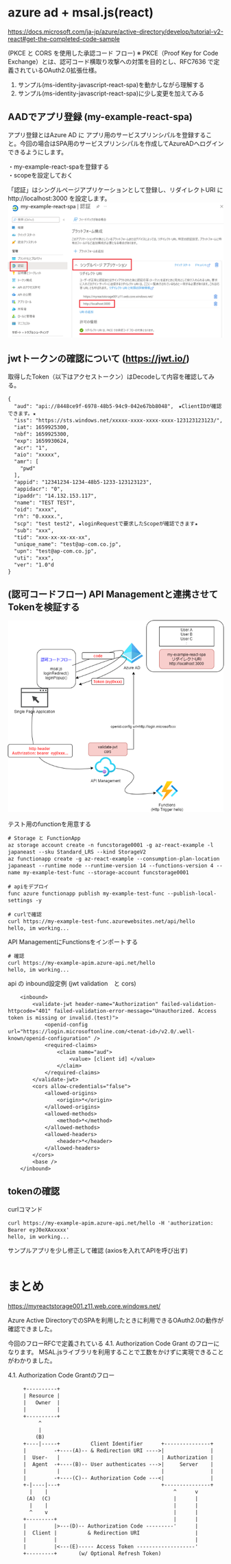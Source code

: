 # azure ad + msal.js(react)

https://docs.microsoft.com/ja-jp/azure/active-directory/develop/tutorial-v2-react#get-the-completed-code-sample

(PKCE と CORS を使用した承認コード フロー)
※ PKCE（Proof Key for Code Exchange）とは、認可コード横取り攻撃への対策を目的とし、RFC7636 で定義されているOAuth2.0拡張仕様。

1. サンプル(ms-identity-javascript-react-spa)を動かしながら理解する
2. サンプル(ms-identity-javascript-react-spa)に少し変更を加えてみる

## AADでアプリ登録 (my-example-react-spa)

アプリ登録とはAzure AD に アプリ用のサービスプリンシパルを登録すること。今回の場合はSPA用のサービスプリンシパルを作成してAzureADへログインできるようにします。

・my-example-react-spaを登録する  
・scopeを設定しておく

「認証」はシングルページアプリケーションとして登録し、リダイレクトURI に http://localhost:3000 を設定します。
　
![image](./006.PNG)

## jwtトークンの確認について (https://jwt.io/)

取得したToken（以下はアクセストークン）はDecodeして内容を確認してみる。
```
{
  "aud": "api://8448ce9f-6978-48b5-94c9-042e67bb8048",　★ClientIDが確認できます。★
  "iss": "https://sts.windows.net/xxxxx-xxxx-xxxx-xxxx-123123123123/",
  "iat": 1659925300,
  "nbf": 1659925300,
  "exp": 1659930624,
  "acr": "1",
  "aio": "xxxxx",
  "amr": [
    "pwd"
  ],
  "appid": "12341234-1234-48b5-1233-123123123",
  "appidacr": "0",
  "ipaddr": "14.132.153.117",
  "name": "TEST TEST",
  "oid": "xxxx",
  "rh": "0.xxxx.",
  "scp": "test test2", ★loginRequestで要求したScopeが確認できます★
  "sub": "xxx",
  "tid": "xxx-xx-xx-xx-xx",
  "unique_name": "test@ap-com.co.jp",
  "upn": "test@ap-com.co.jp",
  "uti": "xxx",
  "ver": "1.0"d
}
```

## (認可コードフロー) API Managementと連携させてTokenを検証する

![image](./005.PNG)

テスト用のfunctionを用意する
```
# Storage と FunctionApp
az storage account create -n funcstorage0001 -g az-react-example -l japaneast --sku Standard_LRS --kind StorageV2
az functionapp create -g az-react-example --consumption-plan-location japaneast --runtime node --runtime-version 14 --functions-version 4 --name my-example-test-func --storage-account funcstorage0001 

# apiをデプロイ
func azure functionapp publish my-example-test-func --publish-local-settings -y

# curlで確認
curl https://my-example-test-func.azurewebsites.net/api/hello 
hello, im working...
```

API ManagementにFunctionsをインポートする
```
# 確認
curl https://my-example-apim.azure-api.net/hello
hello, im working...
```

api の inbound設定例 (jwt validation　と cors) 
```
    <inbound>
        <validate-jwt header-name="Authorization" failed-validation-httpcode="401" failed-validation-error-message="Unauthorized. Access token is missing or invalid.(test)">
            <openid-config url="https://login.microsoftonline.com/<tenat-id>/v2.0/.well-known/openid-configuration" />
            <required-claims>
                <claim name="aud">
                    <value> [client id] </value>
                </claim>
            </required-claims>
        </validate-jwt>
        <cors allow-credentials="false">
            <allowed-origins>
                <origin>*</origin>
            </allowed-origins>
            <allowed-methods>
                <method>*</method>
            </allowed-methods>
            <allowed-headers>
                <header>*</header>
            </allowed-headers>
        </cors>
        <base />
    </inbound>
```

## tokenの確認

curlコマンド
```
curl https://my-example-apim.azure-api.net/hello -H 'authorization: Bearer eyJ0eXAxxxxx'
hello, im working...
```

サンプルアプリを少し修正して確認 (axiosを入れてAPIを呼び出す)
```
```

# まとめ

https://myreactstorage001.z11.web.core.windows.net/

Azure Active DirectoryでのSPAを利用したときに利用できるOAuth2.0の動作が確認できました。

今回のフローRFCで定義されている 4.1. Authorization Code Grant のフローになります。 MSAL.jsライブラリを利用することで工数をかけずに実現できることがわかりました。

4.1. Authorization Code Grantのフロー
```
     +----------+
     | Resource |
     |   Owner  |
     |          |
     +----------+
          ^
          |
         (B)
     +----|-----+          Client Identifier      +---------------+
     |         -+----(A)-- & Redirection URI ---->|               |
     |  User-   |                                 | Authorization |
     |  Agent  -+----(B)-- User authenticates --->|     Server    |
     |          |                                 |               |
     |         -+----(C)-- Authorization Code ---<|               |
     +-|----|---+                                 +---------------+
       |    |                                         ^      v
      (A)  (C)                                        |      |
       |    |                                         |      |
       ^    v                                         |      |
     +---------+                                      |      |
     |         |>---(D)-- Authorization Code ---------'      |
     |  Client |          & Redirection URI                  |
     |         |                                             |
     |         |<---(E)----- Access Token -------------------'
     +---------+       (w/ Optional Refresh Token)
        
```